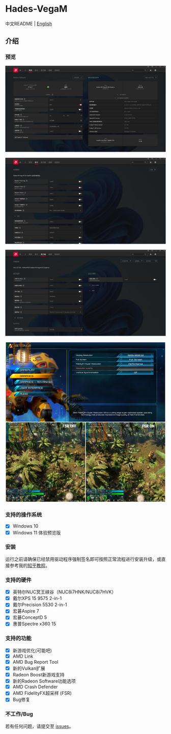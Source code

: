 # Hades-VegaM

中文README | [English](./README.md)

## 介绍



### 预览

![system](Screenshots/system_cn.png)

![graphics](Screenshots/graphics_cn.png)

![display](Screenshots/display_cn.png)

![fsr](Screenshots/fsr.png)

### 支持的操作系统

* [x] Windows 10
* [x] Windows 11 体验预览版

### 安装

运行之前请确保已经禁用驱动程序强制签名即可按照正常流程进行安装升级，或直接参考我的[知乎教程](https://zhuanlan.zhihu.com/p/333841073)。

### 支持的硬件

* [x] 英特尔NUC冥王峡谷（NUC8i7HNK/NUC8i7HVK）
* [x] 戴尔XPS 15 9575 2-in-1
* [x] 戴尔Precision 5530 2-in-1
* [x] 宏碁Aspire 7
* [x] 宏碁ConceptD 5
* [x] 惠普Spectre x360 15

### 支持的功能

* [x] 新游戏优化(可能吧)
* [x] AMD Link
* [x] AMD Bug Report Tool
* [x] 新的Vulkan扩展
* [x] Radeon Boost新游戏支持
* [x] 新的Radeon Software功能选项
* [x] AMD Crash Defender
* [x] AMD FidelityFX超采样 (FSR)
* [x] Bug修复

### 不工作/Bug

若有任何问题，请提交至 [issues](https://github.com/leogcry22/Hades-VegaM/issues)。
